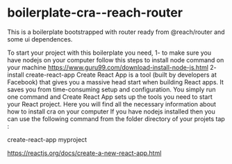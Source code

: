 # boilerplate-cra--reach-router
This is a boilerplate bootstrapped  with router ready from @reach/router and some ui dependences.

To start your project with this boilerplate you need,
1- to make sure you have nodejs on your computer follow this steps to install node command on your machine
https://www.guru99.com/download-install-node-js.html
2- install create-react-app 
Create React App is a tool (built by developers at Facebook) that gives you a massive head start
when building React apps. It saves you from time-consuming setup and configuration. You simply run
one command and Create React App sets up the tools you need to start your React project.
Here you will find all the necessary information about how to install cra on your computer
If you have nodejs installed then you can use the following command
from the folder directory of your projets tap : <p strong>create-react-app myproject</p>
https://reactjs.org/docs/create-a-new-react-app.html
